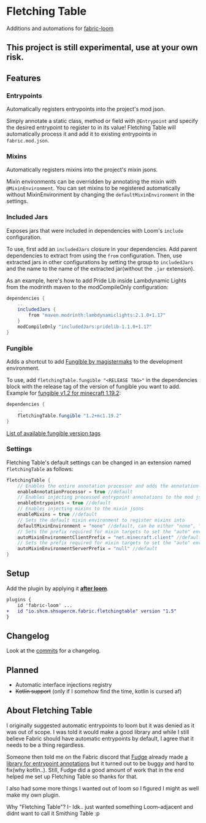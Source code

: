 # Fletching Table
Additions and automations for [fabric-loom](https://github.com/FabricMC/fabric-loom)

## This project is still experimental, use at your own risk.

## Features
### Entrypoints
Automatically registers entrypoints into the project's mod json.

Simply annotate a static class, method or field with `@Entrypoint` and specify the desired entrypoint to register to in its value!
Fletching Table will automatically process it and add it to existing entrypoints in `fabric.mod.json`.

### Mixins
Automatically registers mixins into the project's mixin jsons.

Mixin environments can be overridden by annotating the mixin with `@MixinEnvironment`.
You can set mixins to be registered automatically without MixinEnvironment by changing the `defaultMixinEnvironment` in the settings.

### Included Jars
Exposes jars that were included in dependencies with Loom's `include` configuration.

To use, first add an `includedJars` closure in your dependencies. 
Add parent dependencies to extract from using the `from` configuration.
Then, use extracted jars in other configurations by setting the group to `includedJars` and the name to the name of the extracted jar(without the `.jar` extension).

As an example, here's how to add Pride Lib inside Lambdynamic Lights from the modrinth maven to the modCompileOnly configuration:
```groovy
dependencies {
    ..
    includedJars {
        from "maven.modrinth:lambdynamiclights:2.1.0+1.17"
    }
    modCompileOnly "includedJars:pridelib-1.1.0+1.17"
}
```

### Fungible
Adds a shortcut to add [Fungible by magistermaks](https://github.com/magistermaks/mod-fungible) to the development environment.

To use, add `fletchingTable.fungible "<RELEASE TAG>"` in the dependencies block with the release tag of the version of fungible you want to add.<br>
Example for [fungible v1.2 for minecraft 1.19.2](https://github.com/magistermaks/mod-fungible/releases/tag/1.2%2Bmc1.19.2):
```groovy
dependencies {
    ..
    fletchingTable.fungible "1.2+mc1.19.2"
}
```

[List of available fungible version tags](https://github.com/magistermaks/mod-fungible/tags)

### Settings
Fletching Table's default settings can be changed in an extension named `fletchingTable` as follows:
```groovy
fletchingTable {
    // Enables the entire annotation processor and adds the annotation api to the project's classpath
    enableAnnotationProcessor = true //default
    // Enables injecting processed entrypoint annotations to the mod json
    enableEntrypoints = true //default
    // Enables injecting mixins to the mixin jsons
    enableMixins = true //default
    // Sets the default mixin environment to register mixins into
    defaultMixinEnvironment = "none" //default, can be either "none", "auto", "mixins", "client", "server"
    // Sets the prefix required for mixin targets to set the "auto" environment to "client"
    autoMixinEnvironmentClientPrefix = "net.minecraft.client" //default
    // Sets the prefix required for mixin targets to set the "auto" environment to "server"
    autoMixinEnvironmentServerPrefix = "null" //default
}
```


## Setup
Add the plugin by applying it <ins>**after loom**</ins>.
```patch
plugins {
    id 'fabric-loom' ...
+   id "io.shcm.shsupercm.fabric.fletchingtable" version "1.5"
}
```

## Changelog
Look at the [commits](https://github.com/SHsuperCM/FletchingTable/commits) for a changelog.

## Planned
 - Automatic interface injections registry
 - ~~Kotlin support~~ (only if I somehow find the time, kotlin is cursed af)

## About Fletching Table
I originally suggested automatic entrypoints to loom but it was denied as it was out of scope. I was told it would make a good library and while I still believe Fabric should have automatic entrypoints by default, I agree that it needs to be a thing regardless.

Someone then told me on the Fabric discord that [Fudge](https://github.com/natanfudge) already made [a library for entrypoint annotations](https://github.com/natanfudge/AutoFabric) but it turned out to be buggy and hard to fix(why kotlin..).
Still, Fudge did a good amount of work that in the end helped me set up Fletching Table so thanks for that.

I also had some more things I wanted out of loom so I figured I might as well make my own plugin.

Why "Fletching Table"?
I- Idk.. just wanted something Loom-adjacent and didnt want to call it Smithing Table :p
